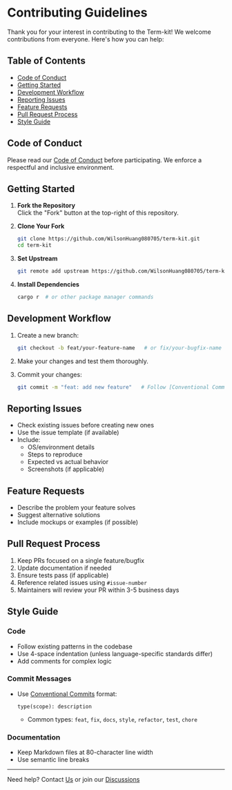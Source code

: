 # Contributing Guidelines

Thank you for your interest in contributing to the Term-kit! We welcome contributions from everyone. Here's how you can help:

## Table of Contents
- [Code of Conduct](#code-of-conduct)
- [Getting Started](#getting-started)
- [Development Workflow](#development-workflow)
- [Reporting Issues](#reporting-issues)
- [Feature Requests](#feature-requests)
- [Pull Request Process](#pull-request-process)
- [Style Guide](#style-guide)

## Code of Conduct
Please read our [Code of Conduct](CODE_OF_CONDUCT.md) before participating. We enforce a respectful and inclusive environment.

## Getting Started
1. **Fork the Repository**  
   Click the "Fork" button at the top-right of this repository.

2. **Clone Your Fork**  
   ```bash
   git clone https://github.com/WilsonHuang080705/term-kit.git
   cd term-kit
   ```

3. **Set Upstream**  
   ```bash
   git remote add upstream https://github.com/WilsonHuang080705/term-kit.git
   ```

4. **Install Dependencies**  
   ```bash
   cargo r  # or other package manager commands
   ```

## Development Workflow
1. Create a new branch:  
   ```bash
   git checkout -b feat/your-feature-name   # or fix/your-bugfix-name
   ```

2. Make your changes and test them thoroughly.

3. Commit your changes:  
   ```bash
   git commit -m "feat: add new feature"   # Follow [Conventional Commits](https://www.conventionalcommits.org)
   ```

## Reporting Issues
- Check existing issues before creating new ones
- Use the issue template (if available)
- Include:
  - OS/environment details
  - Steps to reproduce
  - Expected vs actual behavior
  - Screenshots (if applicable)

## Feature Requests
- Describe the problem your feature solves
- Suggest alternative solutions
- Include mockups or examples (if possible)

## Pull Request Process
1. Keep PRs focused on a single feature/bugfix
2. Update documentation if needed
3. Ensure tests pass (if applicable)
4. Reference related issues using `#issue-number`
5. Maintainers will review your PR within 3-5 business days

## Style Guide
### Code
- Follow existing patterns in the codebase
- Use 4-space indentation (unless language-specific standards differ)
- Add comments for complex logic

### Commit Messages
- Use [Conventional Commits](https://www.conventionalcommits.org) format:
  ```
  type(scope): description
  ```
  - Common types: `feat`, `fix`, `docs`, `style`, `refactor`, `test`, `chore`

### Documentation
- Keep Markdown files at 80-character line width
- Use semantic line breaks

---

Need help? Contact [Us](mailto:weiminghuang348@gmail.com) or join our [Discussions](https://t.me/MatrixHuangShare)
